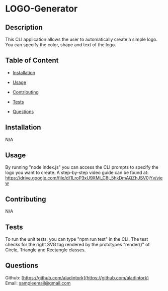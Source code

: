 # LOGO-Generator 

  ## Description
  
  This CLI application allows the user to automatically create a simple logo. You can specify the color, shape and text of the logo.

  ## Table of Content

  - [Installation](#installation) <br />
  - [Usage](#usage) <br />
  
  - [Contributing](#contributing) <br />
  - [Tests](#tests) <br />
  - [Questions](#questions) 
  
  ## Installation
  
  N/A
  
  ## Usage
  
  By running "node index.js" you can access the CLI prompts to specify the logo you want to create. A step-by-step video guide can be found at: https://drive.google.com/file/d/1LroP3xU9XMi_C8j_5hkDmAQZhJSV0jYv/view
  
  
  
  ## Contributing
  
  N/A
  
  ## Tests
  
  To run the unit tests, you can type "npm run test" in the CLI. The test checks for the right SVG tag rendered by the prototypes "render()" of Circle, Triangle and Rectangle classes.
  
  ## Questions
  
  Github: [https://github.com/aladintork](https://github.com/aladintork) <br />
  Email: [sampleemail@gmail.com](mailto:sampleemail@gmail.com)
  
